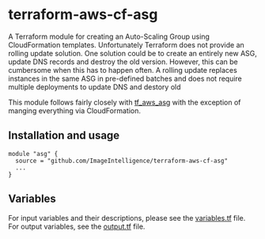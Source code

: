 # terraform-aws-cf-asg

A Terraform module for creating an Auto-Scaling Group using CloudFormation templates. Unfortunately Terraform does not provide an rolling update solution. One solution could be to create an entirely new ASG, update DNS records and destroy the old version. However, this can be cumbersome when this has to happen often. A rolling update replaces instances in the same ASG in pre-defined batches and does not require multiple deployments to update DNS and destory old

This module follows fairly closely with [tf_aws_asg](https://github.com/terraform-community-modules/tf_aws_asg) with the exception of manging everything via CloudFormation.

## Installation and usage

```hcl
module "asg" {
  source = "github.com/ImageIntelligence/terraform-aws-cf-asg"
  ...
}
```

## Variables

For input variables and their descriptions, please see the [variables.tf](./variables.tf) file. For output variables, see the [output.tf](./output.tf) file.
